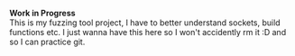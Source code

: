 **Work in Progress**  
This is my fuzzing tool project, I have to better understand sockets, build functions etc. I just wanna have this here so I won't accidently rm it :D and so I can practice git.
